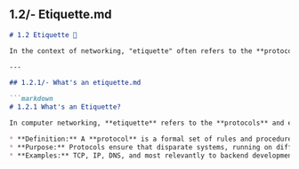## 1.2/- Etiquette.md

```markdown
# 1.2 Etiquette 📜

In the context of networking, "etiquette" often refers to the **protocols**—the rules of behavior and communication—that devices must follow to interact effectively.

---

## 1.2.1/- What's an etiquette.md

```markdown
# 1.2.1 What's an Etiquette?

In computer networking, **etiquette** refers to the **protocols** and established standards that govern how data is formatted and transmitted.

* **Definition:** A **protocol** is a formal set of rules and procedures that must be observed for two devices or applications to exchange information.
* **Purpose:** Protocols ensure that disparate systems, running on different operating systems and hardware, can understand and reliably communicate with one another.
* **Examples:** TCP, IP, DNS, and most relevantly to backend development, **HTTP**.